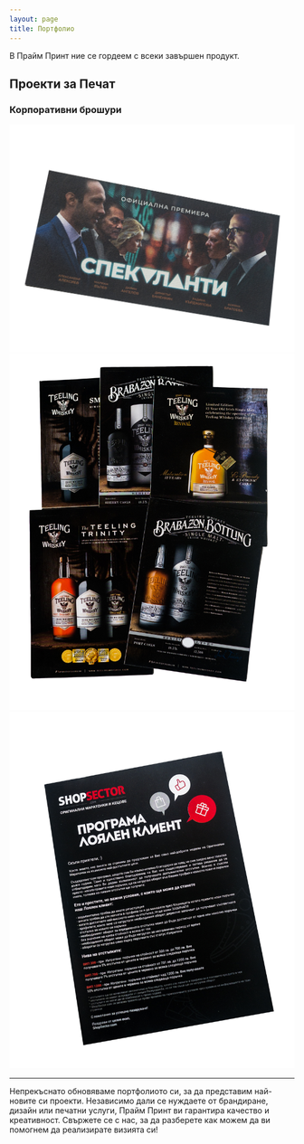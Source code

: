 ```yaml
---
layout: page
title: Портфолио
---
```


<link rel="stylesheet" href="/assets/custom.css">

В Прайм Принт ние се гордеем с всеки завършен продукт.



## Проекти за Печат

### Корпоративни брошури

![Image3](/assets/image3.jpg)
![Image2](/assets/image2.jpg)
![Image1](/assets/image1.jpg)

---

Непрекъснато обновяваме портфолиото си, за да представим най-новите си проекти. Независимо дали се нуждаете от брандиране, дизайн или печатни услуги, Прайм Принт ви гарантира качество и креативност. Свържете се с нас, за да разберете как можем да ви помогнем да реализирате визията си!